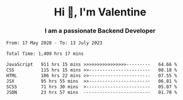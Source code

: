 <h1 align="center">Hi 👋, I'm Valentine</h1>
<h3 align="center">I am a passionate Backend Developer</h3>
<!--START_SECTION:waka-->

```txt
From: 17 May 2020 - To: 13 July 2023

Total Time: 1,409 hrs 17 mins

JavaScript   911 hrs 15 mins >>>>>>>>>>>>>>>>---------   64.66 %
CSS          115 hrs 15 mins >>-----------------------   08.18 %
HTML         106 hrs 22 mins >>-----------------------   07.55 %
JSX          95 hrs 55 mins  >>-----------------------   06.81 %
SCSS         71 hrs 30 mins  >------------------------   05.07 %
JSON         23 hrs 57 mins  -------------------------   01.70 %
```

<!--END_SECTION:waka-->
